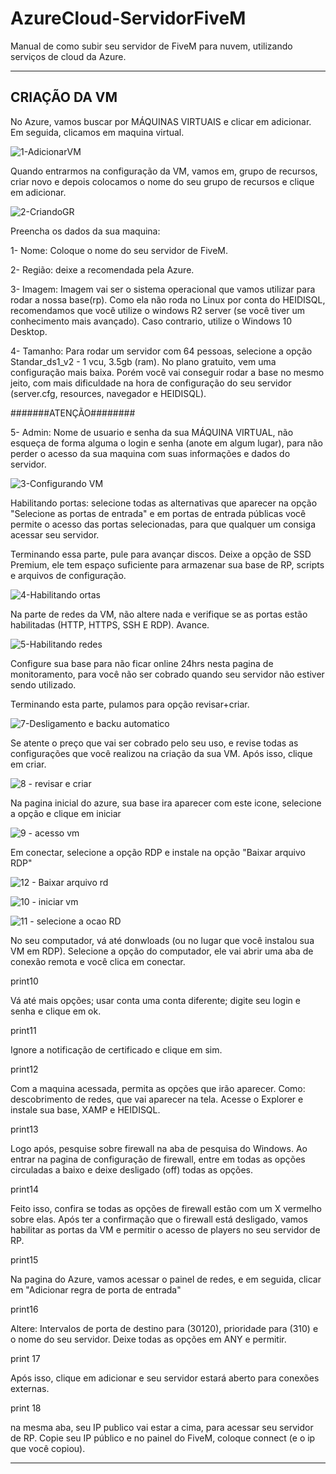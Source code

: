 # AzureCloud-ServidorFiveM
Manual de como subir seu servidor de FiveM para nuvem, utilizando serviços de cloud da Azure.

---------------------------------------------------------------
CRIAÇÃO DA VM
----------------------------------------------------------------

No Azure, vamos buscar por MÁQUINAS VIRTUAIS e clicar em adicionar. Em seguida, clicamos em maquina virtual.

![1-AdicionarVM](https://user-images.githubusercontent.com/58913096/104278811-f6087680-5487-11eb-829f-6d6f0b47b21b.png)


Quando entrarmos na configuração da VM, vamos em, grupo de recursos, criar novo e depois colocamos o nome do seu grupo de recursos e clique em adicionar.

![2-CriandoGR](https://user-images.githubusercontent.com/58913096/104278939-310aaa00-5488-11eb-9893-daf055fdf4c6.png)


Preencha os dados da sua maquina: 
<p>1- Nome: Coloque o nome do seu servidor de FiveM.</p>
<p>2- Região: deixe a recomendada pela Azure.</p>
<p>3- Imagem: Imagem vai ser o sistema operacional que vamos utilizar para rodar a nossa base(rp). Como ela não roda no Linux por conta do HEIDISQL, recomendamos que você utilize o windows R2 server (se você tiver um conhecimento mais avançado). Caso contrario, utilize o Windows 10 Desktop.</p>
<p>4- Tamanho: Para rodar um servidor com 64 pessoas, selecione a opção Standar_ds1_v2 - 1 vcu, 3.5gb (ram). No plano gratuito, vem uma configuração mais baixa. Porém você vai conseguir rodar a base no mesmo jeito, com mais dificuldade na hora de configuração do seu servidor (server.cfg, resources, navegador e HEIDISQL).</p>

<p>#######ATENÇÃO########</p>
<p>5- Admin: Nome de usuario e senha da sua MÁQUINA VIRTUAL, não esqueça de forma alguma o login e senha (anote em algum lugar), para não perder o acesso da sua maquina com suas informações e dados do servidor.</p>

![3-Configurando VM](https://user-images.githubusercontent.com/58913096/104278988-4c75b500-5488-11eb-96c7-3a7dd9a7b098.png)


Habilitando portas: selecione todas as alternativas que aparecer na opção "Selecione as portas de entrada" e em portas de entrada públicas você permite o acesso das portas selecionadas, para que qualquer um consiga acessar seu servidor. 

Terminando essa parte, pule para avançar discos. Deixe a opção de SSD Premium, ele tem espaço suficiente para armazenar sua base de RP, scripts e arquivos de configuração.

![4-Habilitando ortas](https://user-images.githubusercontent.com/58913096/104279046-6adbb080-5488-11eb-863a-3072480a28b7.png)


Na parte de redes da VM, não altere nada e verifique se as portas estão habilitadas (HTTP, HTTPS, SSH E RDP).
Avance.

![5-Habilitando redes](https://user-images.githubusercontent.com/58913096/104279090-7fb84400-5488-11eb-923e-d7fb13dfd00d.png)


Configure sua base para não ficar online 24hrs nesta pagina de monitoramento, para você não ser cobrado quando seu servidor não estiver sendo utilizado.

Terminando esta parte, pulamos para opção revisar+criar.

![7-Desligamento e backu automatico](https://user-images.githubusercontent.com/58913096/104279141-9363aa80-5488-11eb-80d0-481fa2bac8aa.png)


Se atente o preço que vai ser cobrado pelo seu uso, e revise todas as configurações que você realizou na criação da sua VM. Após isso, clique em criar.

![8 - revisar e criar](https://user-images.githubusercontent.com/58913096/104279213-ae361f00-5488-11eb-8d64-fc626f2f3640.png)

Na pagina inicial do azure, sua base ira aparecer com este icone, selecione a opção e clique em iniciar

![9 - acesso vm](https://user-images.githubusercontent.com/58913096/104279243-bbeba480-5488-11eb-9acc-083d2dbafbe6.png)


Em conectar, selecione a opção RDP e instale na opção "Baixar arquivo RDP"

![12 - Baixar arquivo rd](https://user-images.githubusercontent.com/58913096/104279460-1a188780-5489-11eb-9d98-a4d3434ff0d1.png)


![10 - iniciar vm](https://user-images.githubusercontent.com/58913096/104279293-d02fa180-5488-11eb-804b-565ba139d216.png)

![11 - selecione a ocao RD](https://user-images.githubusercontent.com/58913096/104279372-f35a5100-5488-11eb-8b04-4f94cbffdf87.png)



No seu computador, vá até donwloads (ou no lugar que você instalou sua VM em RDP). Selecione a opção do computador, ele vai abrir uma aba de conexão remota e você clica em conectar.

print10

Vá até mais opções; usar conta uma conta diferente; digite seu login e senha e clique em ok.

print11

Ignore a notificação de certificado e clique em sim.

print12

Com a maquina acessada, permita as opções que irão aparecer. Como: descobrimento de redes, que vai aparecer na tela. Acesse o Explorer e instale sua base, XAMP e HEIDISQL.

print13

Logo após, pesquise sobre firewall na aba de pesquisa do Windows. Ao entrar na pagina de configuração de firewall, entre em todas as opções circuladas a baixo e deixe desligado (off) todas as opções.

print14

Feito isso, confira se todas as opções de firewall estão com um X vermelho sobre elas. Após ter a confirmação que o firewall está desligado, vamos habilitar as portas da VM e permitir o acesso de players no seu servidor de RP.

print15

Na pagina do Azure, vamos acessar o painel de redes, e em seguida, clicar em "Adicionar regra de porta de entrada"

print16

Altere: Intervalos de porta de destino para (30120), prioridade para (310) e o nome do seu servidor. Deixe todas as opções em ANY e permitir.

print 17

Após isso, clique em adicionar e seu servidor estará aberto para conexões externas.

print 18

na mesma aba, seu IP publico vai estar a cima, para acessar seu servidor de RP. Copie seu IP público e no painel do FiveM, coloque connect (e o ip que você copiou).






-------------------------------------------------------------


